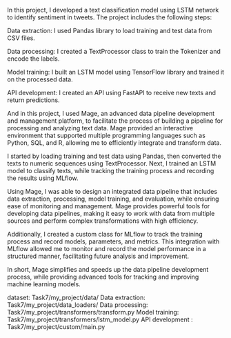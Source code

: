 In this project, I developed a text classification model using LSTM network to identify sentiment in tweets. The project includes the following steps:

Data extraction: I used Pandas library to load training and test data from CSV files.

Data processing: I created a TextProcessor class to train the Tokenizer and encode the labels.

Model training: I built an LSTM model using TensorFlow library and trained it on the processed data.

API development: I created an API using FastAPI to receive new texts and return predictions.


And in this project, I used Mage, an advanced data pipeline development and management platform, to facilitate the process of building a pipeline for processing and analyzing text data. Mage provided an interactive environment that supported multiple programming languages ​​such as Python, SQL, and R, allowing me to efficiently integrate and transform data.

I started by loading training and test data using Pandas, then converted the texts to numeric sequences using TextProcessor. Next, I trained an LSTM model to classify texts, while tracking the training process and recording the results using MLflow.

Using Mage, I was able to design an integrated data pipeline that includes data extraction, processing, model training, and evaluation, while ensuring ease of monitoring and management. Mage provides powerful tools for developing data pipelines, making it easy to work with data from multiple sources and perform complex transformations with high efficiency.

Additionally, I created a custom class for MLflow to track the training process and record models, parameters, and metrics. This integration with MLflow allowed me to monitor and record the model performance in a structured manner, facilitating future analysis and improvement.

In short, Mage simplifies and speeds up the data pipeline development process, while providing advanced tools for tracking and improving machine learning models.


dataset: Task7/my_project/data/
Data extraction: Task7/my_project/data_loaders/
Data processing: Task7/my_project/transformers/transform.py
Model training: Task7/my_project/transformers/lstm_model.py
API development : Task7/my_project/custom/main.py
